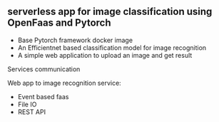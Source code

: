 ## serverless app for image classification using OpenFaas and Pytorch

- Base Pytorch framework docker image
- An Efficientnet based classification model for image recognition
- A simple web application to upload an image and get result


Services communication

Web app to image recognition service:
- Event based faas
- File IO
- REST API
